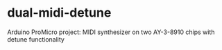 # dual-midi-detune
Arduino ProMicro project: MIDI synthesizer on two AY-3-8910 chips with detune functionality
